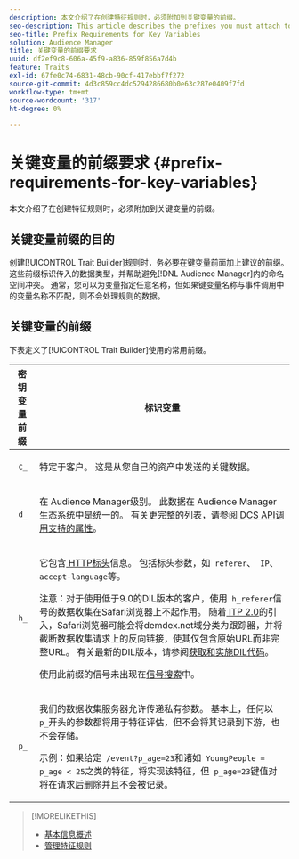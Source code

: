 ```yaml
---
description: 本文介绍了在创建特征规则时，必须附加到关键变量的前缀。
seo-description: This article describes the prefixes you must attach to key variables when creating trait rules.
seo-title: Prefix Requirements for Key Variables
solution: Audience Manager
title: 关键变量的前缀要求
uuid: df2ef9c8-606a-45f9-a836-859f856a7d4b
feature: Traits
exl-id: 67fe0c74-6831-48cb-90cf-417ebbf7f272
source-git-commit: 4d3c859cc4dc5294286680b0e63c287e0409f7fd
workflow-type: tm+mt
source-wordcount: '317'
ht-degree: 0%

---
```


# 关键变量的前缀要求 {#prefix-requirements-for-key-variables}

本文介绍了在创建特征规则时，必须附加到关键变量的前缀。

<!-- r_tb_variable_prefixes.xml -->

## 关键变量前缀的目的

创建[!UICONTROL Trait Builder]规则时，务必要在键变量前面加上建议的前缀。 这些前缀标识传入的数据类型，并帮助避免[!DNL Audience Manager]内的命名空间冲突。 通常，您可以为变量指定任意名称，但如果键变量名称与事件调用中的变量名称不匹配，则不会处理规则的数据。

## 关键变量的前缀

下表定义了[!UICONTROL Trait Builder]使用的常用前缀。

<table id="table_CFEFA1DBDF904736B6EA2640B7AD26E5"> 
 <thead> 
  <tr> 
   <th colname="col1" class="entry"> 密钥变量前缀 </th> 
   <th colname="col2" class="entry"> 标识变量 </th> 
  </tr>
 </thead>
 <tbody> 
  <tr> 
   <td colname="col1"><code> c_</code> </td> 
   <td colname="col2"> <p>特定于客户。 这是从您自己的资产中发送的关键数据。 </p> </td> 
  </tr> 
  <tr> 
   <td colname="col1"><code> d_</code> </td> 
   <td colname="col2"> <p>在<span class="keyword"> Audience Manager</span>级别。 此数据在<span class="keyword"> Audience Manager</span>生态系统中是统一的。 有关更完整的列表，请参阅<a href="../../api/dcs-intro/dcs-api-reference/dcs-keys.md"> DCS API调用支持的属性</a>。</p> </td> 
  </tr>
  <tr> 
   <td colname="col1"><code> h_</code> </td> 
   <td colname="col2"> <p>它包含<a href="https://en.wikipedia.org/wiki/List_of_HTTP_header_fields" scope="external" format="html"> HTTP标头</a>信息。 包括标头参数，如<code> referer</code>、<code> IP</code>、<code> accept-language</code>等。 </p> <p> <p>注意：对于使用低于9.0的DIL版本的客户，使用<code> h_referer</code>信号的数据收集在Safari浏览器上不起作用。 随着<a href="https://webkit.org/blog/8311/intelligent-tracking-prevention-2-0/" format="https" scope="external"> ITP 2.0</a>的引入，Safari浏览器可能会将demdex.net域分类为跟踪器，并将截断数据收集请求上的反向链接，使其仅包含原始URL而非完整URL。 有关最新的DIL版本，请参阅<a href="../../dil/dil-overview.md#get-implement-dil-code">获取和实施DIL代码</a>。<p>使用此前缀的信号未出现在<a href="../data-explorer/data-explorer-signals-search/data-explorer-signals-search.md">信号搜索</a>中。</p></p> </p> </td> 
  </tr> 
  <tr> 
   <td colname="col1"><code> p_</code> </td> 
   <td colname="col2"> <p>我们的<span class="wintitle">数据收集服务器</span>允许传递私有参数。 基本上，任何以<code> p_</code>开头的参数都将用于特征评估，但不会将其记录到下游，也不会存储。 </p> <p>示例：如果给定<code> /event?p_age=23</code>和诸如<code> YoungPeople = p_age &lt; 25</code>之类的特征，将实现该特征，但<code> p_age=23</code>键值对将在请求后删除并且不会被记录。 </p> </td> 
  </tr> 
 </tbody> 
</table>

>[!MORELIKETHIS]
>
>* [基本信息概述](../../features/traits/create-onboarded-rule-based-traits.md)
>* [管理特征规则](../../features/traits/manage-trait-rules.md#managing-trait-rules)
